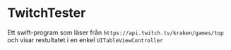 # TwitchTester
Ett swift-program som läser från `https://api.twitch.tv/kraken/games/top` och visar restultatet i en enkel `UITableViewController`
